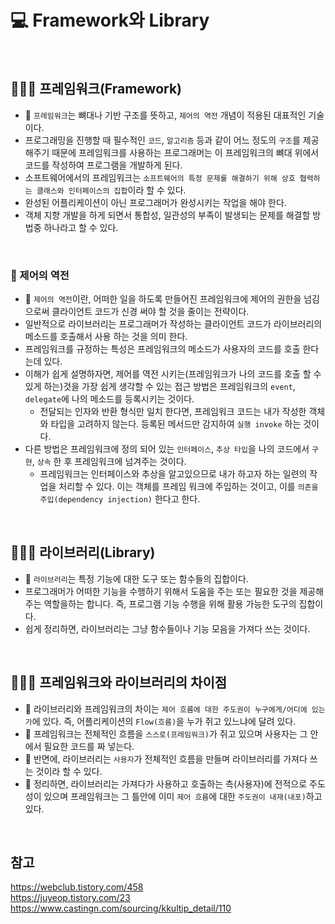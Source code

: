 # 💻 Framework와 Library
<br />

## 👨🏻‍💻 프레임워크(Framework)
- 🌟 `프레임워크`는 뼈대나 기반 구조를 뜻하고, `제어의 역전` 개념이 적용된 대표적인 기술이다.
- 프로그래밍을 진행할 때 필수적인 `코드`, `알고리즘` 등과 같이 어느 정도의 `구조`를 제공해주기 때문에 프레임워크를 사용하는 프로그래머는 이 프레임워크의 뼈대 위에서 코드를 작성하여 프로그램을 개발하게 된다.
- 소프트웨어에서의 프레임워크는 `소프트웨어의 특정 문제를 해결하기 위해 상호 협력하는 클래스와 인터페이스의 집합`이라 할 수 있다.
- 완성된 어플리케이션이 아닌 프로그래머가 완성시키는 작업을 해야 한다.
- 객체 지향 개발을 하게 되면서 통합성, 일관성의 부족이 발생되는 문제를 해결할 방법중 하나라고 할 수 있다.

<br />

### 🏃 제어의 역전
- 🌟 `제어의 역전`이란, 어떠한 일을 하도록 만들어진 프레임워크에 제어의 권한을 넘김으로써 클라이언트 코드가 신경 써야 할 것을 줄이는 전략이다.
- 일반적으로 라이브러리는 프로그래머가 작성하는 클라이언트 코드가 라이브러리의 메소드를 호출해서 사용 하는 것을 의미 한다.
- 프레임워크를 규정하는 특성은 프레임워크의 메소드가 사용자의 코드를 호출 한다는데 있다.
- 이해가 쉽게 설명하자면, 제어를 역전 시키는(프레임워크가 나의 코드를 호출 할 수 있게 하는)것을 가장 쉽게 생각할 수 있는 접근 방법은 프레임워크의 `event`, `delegate`에 나의 메소드를 등록시키는 것이다.
  - 전달되는 인자와 반환 형식만 일치 한다면, 프레임워크 코드는 내가 작성한 객체와 타입을 고려하지 않는다. 등록된 메서드만 감지하여 `실행 invoke` 하는 것이다.
- 다른 방법은 프레임워크에 정의 되어 있는 `인터페이스`, `추상 타입`을 나의 코드에서 `구현`, `상속` 한 후 프레임워크에 넘겨주는 것이다.
  - 프레임워크는 인터페이스와 추상을 알고있으므로 내가 하고자 하는 일련의 작업을 처리할 수 있다. 이는 객체를 프레임 워크에 주입하는 것이고, 이를 `의존을 주입(dependency injection)` 한다고 한다. 

<br />

## 👨🏻‍💻 라이브러리(Library)
- 🌟 `라이브러리`는 특정 기능에 대한 도구 또는 함수들의 집합이다.
- 프로그래머가 어떠한 기능을 수행하기 위해서 도움을 주는 또는 필요한 것을 제공해주는 역할을하는 합니다. 즉, 프로그램 기능 수행을 위해 활용 가능한 도구의 집합이다.
- 쉽게 정리하면, 라이브러리는 그냥 함수들이나 기능 모음을 가져다 쓰는 것이다.

<br />

## 👨🏻‍💻 프레임워크와 라이브러리의 차이점
- 🌟 라이브러리와 프레임워크의 차이는 `제어 흐름에 대한 주도권이 누구에게/어디에 있는가`에 있다. 즉, 어플리케이션의 `Flow(흐름)`을 누가 쥐고 있느냐에 달려 있다.
- 🌟 프레임워크는 전체적인 흐름을 `스스로(프레임워크)`가 쥐고 있으며 사용자는 그 안에서 필요한 코드를 짜 넣는다.
- 🌟 반면에, 라이브러리는 `사용자`가 전체적인 흐름을 만들며 라이브러리를 가져다 쓰는 것이라 할 수 있다.
- 🌟 정리하면, 라이브러리는 가져다가 사용하고 호출하는 측(사용자)에 전적으로 주도성이 있으며 프레임워크는 그 틀안에 이미 `제어 흐름`에 대한 `주도권이 내재(내포)`하고 있다.

<br />

## 참고
https://webclub.tistory.com/458 <br />
https://juyeop.tistory.com/23 <br />
https://www.castingn.com/sourcing/kkultip_detail/110 <br />